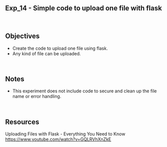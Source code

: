 ## Exp_14 - Simple code to upload one file with flask

<br>

## Objectives

- Create the code to upload one file using flask.
- Any kind of file can be uploaded.

<br>

## Notes

- This experiment does not include code to secure and clean up the file name or error handling.

<br>

## Resources

Uploading Files with Flask - Everything You Need to Know<br>
https://www.youtube.com/watch?v=GQLRVhXnZkE


